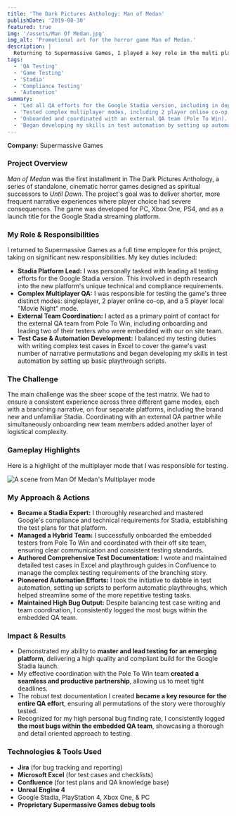 ```yaml
---
title: 'The Dark Pictures Anthology: Man of Medan'
publishDate: '2019-08-30'
featured: true
img: '/assets/Man Of Medan.jpg'
img_alt: 'Promotional art for the horror game Man of Medan.'
description: |
  Returning to Supermassive Games, I played a key role in the multi platform QA of this cinematic horror title, notably leading testing efforts for the Google Stadia version and focusing on complex networked multiplayer modes.
tags:
  - 'QA Testing'
  - 'Game Testing'
  - 'Stadia'
  - 'Compliance Testing'
  - 'Automation'
summary:
  - 'Led all QA efforts for the Google Stadia version, including in depth platform research.'
  - 'Tested complex multiplayer modes, including 2 player online co-op and 5 player local.'
  - 'Onboarded and coordinated with an external QA team (Pole To Win).'
  - 'Began developing my skills in test automation by setting up automated playthrough scripts.'
---
```


**Company:** Supermassive Games

### Project Overview
*Man of Medan* was the first installment in The Dark Pictures Anthology, a series of standalone, cinematic horror games designed as spiritual successors to *Until Dawn*. The project's goal was to deliver shorter, more frequent narrative experiences where player choice had severe consequences. The game was developed for PC, Xbox One, PS4, and as a launch title for the Google Stadia streaming platform.

### My Role & Responsibilities
I returned to Supermassive Games as a full time employee for this project, taking on significant new responsibilities. My key duties included:
* **Stadia Platform Lead:** I was personally tasked with leading all testing efforts for the Google Stadia version. This involved in depth research into the new platform's unique technical and compliance requirements.
* **Complex Multiplayer QA:** I was responsible for testing the game's three distinct modes: singleplayer, 2 player online co-op, and a 5 player local "Movie Night" mode.
* **External Team Coordination:** I acted as a primary point of contact for the external QA team from Pole To Win, including onboarding and leading two of their testers who were embedded with our on site team.
* **Test Case & Automation Development:** I balanced my testing duties with writing complex test cases in Excel to cover the game's vast number of narrative permutations and began developing my skills in test automation by setting up basic playthrough scripts.

### The Challenge
The main challenge was the sheer scope of the test matrix. We had to ensure a consistent experience across three different game modes, each with a branching narrative, on four separate platforms, including the brand new and unfamiliar Stadia. Coordinating with an external QA partner while simultaneously onboarding new team members added another layer of logistical complexity.

### Gameplay Highlights

Here is a highlight of the multiplayer mode that I was responsible for testing.

<img src="/assets/Man Of Medan Highlight.webp" alt="A scene from Man Of Medan's Multiplayer mode" class="centered-image" />

### My Approach & Actions
* **Became a Stadia Expert:** I thoroughly researched and mastered Google's compliance and technical requirements for Stadia, establishing the test plans for that platform.
* **Managed a Hybrid Team:** I successfully onboarded the embedded testers from Pole To Win and coordinated with their off site team, ensuring clear communication and consistent testing standards.
* **Authored Comprehensive Test Documentation:** I wrote and maintained detailed test cases in Excel and playthrough guides in Confluence to manage the complex testing requirements of the branching story.
* **Pioneered Automation Efforts:** I took the initiative to dabble in test automation, setting up scripts to perform automatic playthroughs, which helped streamline some of the more repetitive testing tasks.
* **Maintained High Bug Output:** Despite balancing test case writing and team coordination, I consistently logged the most bugs within the embedded QA team.

### Impact & Results
* Demonstrated my ability to **master and lead testing for an emerging platform**, delivering a high quality and compliant build for the Google Stadia launch.
* My effective coordination with the Pole To Win team **created a seamless and productive partnership**, allowing us to meet tight deadlines.
* The robust test documentation I created **became a key resource for the entire QA effort**, ensuring all permutations of the story were thoroughly tested.
* Recognized for my high personal bug finding rate, I consistently logged **the most bugs within the embedded QA team**, showcasing a thorough and detail oriented approach to testing.

### Technologies & Tools Used
* **Jira** (for bug tracking and reporting)
* **Microsoft Excel** (for test cases and checklists)
* **Confluence** (for test plans and QA knowledge base)
* **Unreal Engine 4**
* Google Stadia, PlayStation 4, Xbox One, & PC
* **Proprietary Supermassive Games debug tools**

